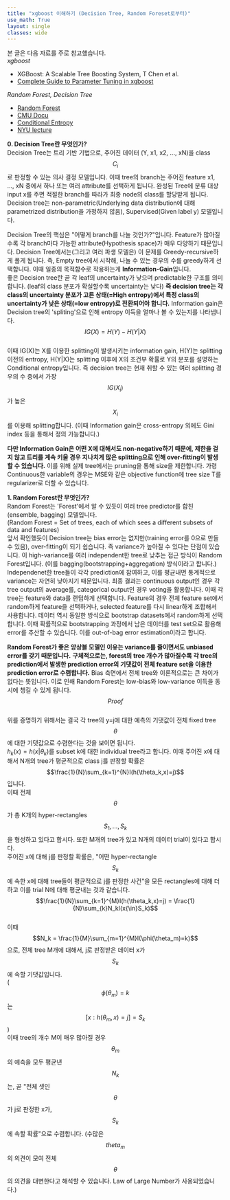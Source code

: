 ```yaml
---
title: "xgboost 이해하기 (Decision Tree, Random Foreset로부터)"
use_math: True
layout: single
classes: wide
---
```


본 글은 다음 자료를 주로 참고했습니다.  
*xgboost*  
- XGBoost: A Scalable Tree Boosting System, T Chen et al.
- [Complete Guide to Parameter Tuning in xgboost](https://www.analyticsvidhya.com/blog/2016/03/complete-guide-parameter-tuning-xgboost-with-codes-python/)    
  
*Random Forest, Decision Tree*  
- [Random Forest](https://link.springer.com/article/10.1023/A:1010933404324)
- [CMU Docu](https://www.cs.cmu.edu/~ggordon/780-fall07/fall06/homework/15780f06-hw4sol.pdf)
- [Conditional Entropy](https://en.wikipedia.org/wiki/Conditional_entropy)
- [NYU lecture](file:///C:/Users/박건영/Desktop/lecture11.pdf)

**0. Decision Tree란 무엇인가?**  
Decision Tree는 트리 기반 기법으로, 주어진 데이터 (Y, x1, x2, ..., xN)을 class $$C_i$$로 판정할 수 있는 의사 결정 모델입니다.
이때 tree의 branch는 주어진 feature x1, ..., xN 중에서 하나 또는 여러 attribute를 선택하게 됩니다. 완성된 Tree에 분류 대상 input x를 주면 
적절한 branch를 따라가 최종 node의 class를 할당받게 됩니다. 
Decision tree는 non-parametric(Underlying data distribution에 대해 parametrized distribution을 가정하지 않음), Supervised(Given label y) 모델입니다.  

Decision Tree의 핵심은 "어떻게 branch를 나눌 것인가?"입니다. 
Feature가 많아질 수록 각 branch마다 가능한 attribute(Hypothesis space)가 매우 다양하기 때문입니다. 
Decision Tree에서는(그리고 여러 파생 모델은) 이 문제를 Greedy-recursive하게 풀게 됩니다. 
즉, Empty tree에서 시작해, 나눌 수 있는 경우의 수를 greedy하게 선택합니다. 이때 일종의 목적함수로 작용하는게 **Information-Gain**입니다.  
좋은 Decision tree란 곧 각 leaf의 uncertainty가 낮으며 predictable한 구조를 의미합니다. (leaf의 class 분포가 확실할수록 uncertainty는 낮다) 
**즉 decision tree는 각 class의 uncertainty 분포가 고른 상태(=High entropy)에서 특정 class의 uncertainty가 낮은 상태(=low entropy)로 전환되어야 합니다.**
Information gain은 Decision tree의 'spliting'으로 인해 entropy 이득을 얼마나 볼 수 있는지를 나타냅니다.  
$$IG(X) = H(Y) - H(Y|X)$$  
이때 IG(X)는 X를 이용한 splitting이 발생시키는 information gain, H(Y)는 splitting 이전의 entropy, 
H(Y|X)는 splitting 이후에 X의 조건부 확률로 Y의 분포를 설명하는 Conditional entropy입니다. 
즉 decision tree는 현재 취할 수 있는 여러 splitting 경우의 수 중에서 가장 $$IG(X_i)$$가 높은 $$X_i$$를 이용해 splitting합니다.
(이때 Information gain은 cross-entropy 외에도 Gini index 등을 통해서 정의 가능합니다.)  

**다만 Information Gain은 어떤 X에 대해서도 non-negative하기 때문에, 
제한을 걸지 않고 트리를 계속 키울 경우 지나치게 많은 splitting으로 인해 over-fitting이 발생할 수 있습니다.** 
이를 위해 실제 tree에서는 pruning을 통해 size을 제한합니다. 가령 Continuous한 variable의 경우는 MSE와 같은 objective function에 tree size T를 
regularizer로 더할 수 있습니다.  

**1. Random Forest란 무엇인가?**  
Random Forest는 'Forest'에서 알 수 있듯이 여러 tree predictor를 합친(ensemble, bagging) 모델입니다.  
(Random Forest = Set of trees, each of which sees a different subsets of data and features)  
앞서 확인했듯이 Decision tree는 bias error는 없지만(training error를 0으로 만들 수 있음), over-fitting이 되기 쉽습니다. 
즉 variance가 높아질 수 있다는 단점이 있습니다.
이 high-variance를 여러 independent한 tree로 낮추는 접근 방식이 Random Forest입니다. (이를 bagging(bootstrapping+aggregation) 방식이라고 합니다.)
Independenet한 tree들이 각각 prediction에 참여하고, 이를 평균내면 통계적으로 variance는 자연히 낮아지기 때문입니다. 
최종 결과는 continuous output인 경우 각 tree output의 average를, categorical output인 경우 voting을 활용합니다. 
이때 각 tree는 feature와 data를 랜덤하게 선택합니다. 
Feature의 경우 전체 feature set에서 random하게 feature을 선택하거나, selected feature를 다시 linear하게 조합해서 사용합니다. 
데이터 역시 동일한 방식으로 bootstrap datasets에서 random하게 선택합니다. 
이때 확률적으로 bootstrapping 과정에서 남은 데이터를 test set으로 활용해 error를 추산할 수 있습니다.
이를 out-of-bag error estimation이라고 합니다.   
  
**Random Forest가 좋은 앙상블 모델인 이유는 variance를 줄이면서도 unbiased error를 갖기 때문입니다.** 
**구체적으로는, forest의 tree 개수가 많아질수록 각 tree의 prediction에서 발생한 prediction error의 기댓값이 전체 feature set을 이용한 prediction error로
수렴합니다.** Bias 측면에서 전체 tree와 이론적으로는 큰 차이가 없다는 뜻입니다. 
이로 인해 Random Forest는 low-bias와 low-variance 이득을 동시에 챙길 수 있게 됩니다.  
$$Proof$$  
위를 증명하기 위해서는 결국 각 tree의 y=j에 대한 예측의 기댓값이 전체 fixed tree $$\theta$$에 대한 기댓값으로 수렴한다는 것을 보이면 됩니다.  
$h_{k}(x) = h(x|\theta_k)$를 subset k에 대한 individual tree라고 합니다. 
이때 주어진 x에 대해서 N개의 tree가 평균적으로 class j를 판정할 확률은 
$$\frac{1}{N}\sum_{k=1}^{N}I(h(\theta_k,x)=j)$$입니다.  
이때 전체 $$\theta$$가 총 K개의 hyper-rectangles $$S_1, ..., S_k$$을 형성하고 있다고 합시다. 
또한 M개의 tree가 있고 N개의 데이터 trial이 있다고 합시다.  
주어진 x에 대해 j를 판정할 확률은, "어떤 hyper-rectangle $$S_k$$에 속한 x에 대해 tree들이 평균적으로 j를 판정한 사건"을 모든 rectangles에 대해 더하고 이를 trial N에 대해 평균내는 것과 같습니다.  
$$\frac{1}{N}\sum_{k=1}^{M}I(h(\theta_k,x)=j) = \frac{1}{N}\sum_{k}N_kI(x{\in}S_k)$$   
이때 $$N_k = \frac{1}{M}\sum_{m=1}^{M}I(\phi(\theta_m)=k)$$으로, 전체 tree M개에 대해서, j로 판정받은 데이터 x가 $$S_k$$에 속할 기댓값입니다.  
($$\phi(\theta_m)=k$$는 $$[{x: h(\theta_m, x)=j}] = S_k$$)  
이때 tree의 개수 M이 매우 많아질 경우 $$\theta_m$$의 예측을 모두 평균낸 $$N_k$$는, 곧 "전체 셋인 $$\theta$$가 j로 판정한 x가, $$S_k$$에 속할 확률"으로 수렴합니다. 
(수많은 $$theta_m$$의 의견이 모여 전체 $$\theta$$의 의견을 대변한다고 해석할 수 있습니다. Law of Large Number가 사용되었습니다.)  

